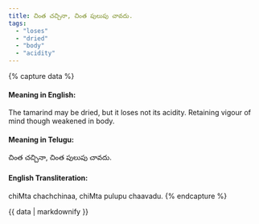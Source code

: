 ```yaml
---
title: చింత చచ్చినా, చింత పులుపు చావదు.
tags:
  - "loses"
  - "dried"
  - "body"
  - "acidity"
---
```


{% capture data %}
#### Meaning in English:
The tamarind may be dried, but it loses not its acidity.
Retaining vigour of mind though weakened in body.

#### Meaning in Telugu:
చింత చచ్చినా, చింత పులుపు చావదు.

#### English Transliteration:
chiMta chachchinaa, chiMta pulupu chaavadu.
{% endcapture %}

<div class="notice">{{ data | markdownify }}</div>

